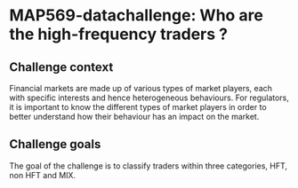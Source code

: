 # MAP569-datachallenge: Who are the high-frequency traders ? 

## Challenge context
Financial markets are made up of various types of market players, each with specific interests and hence heterogeneous behaviours. For regulators, it is important to know the different types of market players in order to better understand how their behaviour has an impact on the market. 

## Challenge goals
The goal of the challenge is to classify traders within three categories, HFT, non HFT and MIX.
